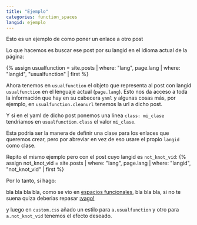 ```yaml
---
title: "Ejemplo"
categories: function_spaces
langid: ejemplo
---
```


Esto es un ejemplo de como poner un enlace a otro post

Lo que hacemos es buscar ese post por su langid en el idioma actual
de la página:

{% assign usualfunction = site.posts | where: "lang", page.lang | where: "langid", "usualfunction" | first %}

Ahora tenemos en `usualfunction` el objeto que representa al post con
langid `usualfunction` en el lenguaje actual (`page.lang`).
Esto nos da acceso a toda la información
que hay en su cabecera `yaml` y algunas cosas más, por ejemplo, en
`usualfunction.cleanurl` tenemos la url a dicho post.

Y si en el yaml de dicho post ponemos una linea `class: mi_clase`
tendriamos en `usualfunction.class` el valor `mi_clase`.

Esta podria ser la manera de definir una clase para los enlaces que queremos crear,
pero por abreviar en vez de eso usare el propio `langid` como clase.

Repito el mismo ejemplo pero con el post cuyo langid es `not_knot_vid`:
{% assign not_knot_vid = site.posts | where: "lang", page.lang | where: "langid", "not_knot_vid" | first %}

Por lo tanto, si hago:

bla bla bla bla, como se vio en
<a href="{{usualfunction.cleanurl}}" class="{{usualfunction.langid}}">espacios funcionales</a>,
bla bla bla, si no te suena quiza deberias repasar
<a href="{{not_knot_vid.cleanurl}}" class="{{not_knot_vid.langid}}" title="{{not_knot_vid.title}}">¡vago!</a>

y luego en `custom.css` añado un estilo para `a.usualfunction` y otro para
`a.not_knot_vid` tenemos el efecto deseado.
